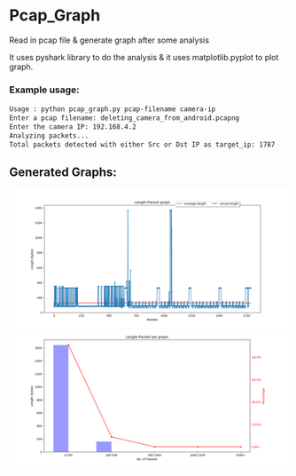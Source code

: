 # Pcap_Graph
Read in pcap file &amp; generate graph after some analysis

It uses pyshark library to do the analysis & it uses matplotlib.pyplot to plot graph.

### Example usage:
```
Usage : python pcap_graph.py pcap-filename camera-ip
Enter a pcap filename: deleting_camera_from_android.pcapng
Enter the camera IP: 192.168.4.2
Analyzing packets...
Total packets detected with either Src or Dst IP as target_ip: 1787
```

## Generated Graphs:
![Length-Packet Graph](len_pkt_gr.png)
![Length-Packet Bar Graph](len_pkt.png)
